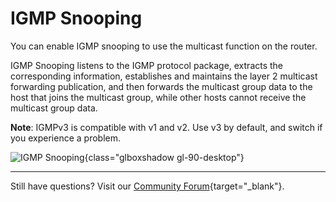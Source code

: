 # IGMP Snooping

You can enable IGMP snooping to use the multicast function on the router.

IGMP Snooping listens to the IGMP protocol package, extracts the corresponding information, establishes and maintains the layer 2 multicast forwarding publication, and then forwards the multicast group data to the host that joins the multicast group, while other hosts cannot receive the multicast group data.

**Note**: IGMPv3 is compatible with v1 and v2. Use v3 by default, and switch if you experience a problem.

![IGMP Snooping](https://static.gl-inet.com/docs/en/4/tutorials/igmp_snooping/igmp_snooping.png){class="glboxshadow gl-90-desktop"}

---

Still have questions? Visit our [Community Forum](https://forum.gl-inet.com){target="_blank"}.
